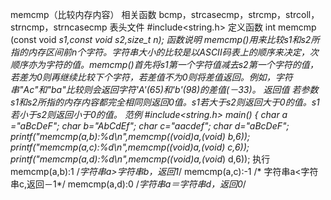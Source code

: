 memcmp（比较内存内容）
相关函数
bcmp，strcasecmp，strcmp，strcoll，strncmp，strncasecmp
表头文件
#include<string.h>
定义函数
int memcmp (const void *s1,const void *s2,size_t n);
函数说明
memcmp()用来比较s1和s2所指的内存区间前n个字符。字符串大小的比较是以ASCII码表上的顺序来决定，次顺序亦为字符的值。memcmp()首先将s1第一个字符值减去s2第一个字符的值，若差为0则再继续比较下个字符，若差值不为0则将差值返回。例如，字符串"Ac"和"ba"比较则会返回字符'A'(65)和'b'(98)的差值(－33)。
返回值
若参数s1和s2所指的内存内容都完全相同则返回0值。s1若大于s2则返回大于0的值。s1若小于s2则返回小于0的值。
范例
#include<string.h>
main()
{
char *a ="aBcDeF";
char *b="AbCdEf";
char *c="aacdef";
char *d="aBcDeF";
printf("memcmp(a,b):%d\n",memcmp((void*)a,(void*) b,6));
printf("memcmp(a,c):%d\n",memcmp((void*)a,(void*) c,6));
printf("memcmp(a,d):%d\n",memcmp((void*)a,(void*) d,6));
执行
memcmp(a,b):1 /*字符串a>字符串b，返回1*/
memcmp(a,c):-1 /* 字符串a<字符串c,返回－1*/
memcmp(a,d):0 /*字符串a＝字符串d，返回0*/